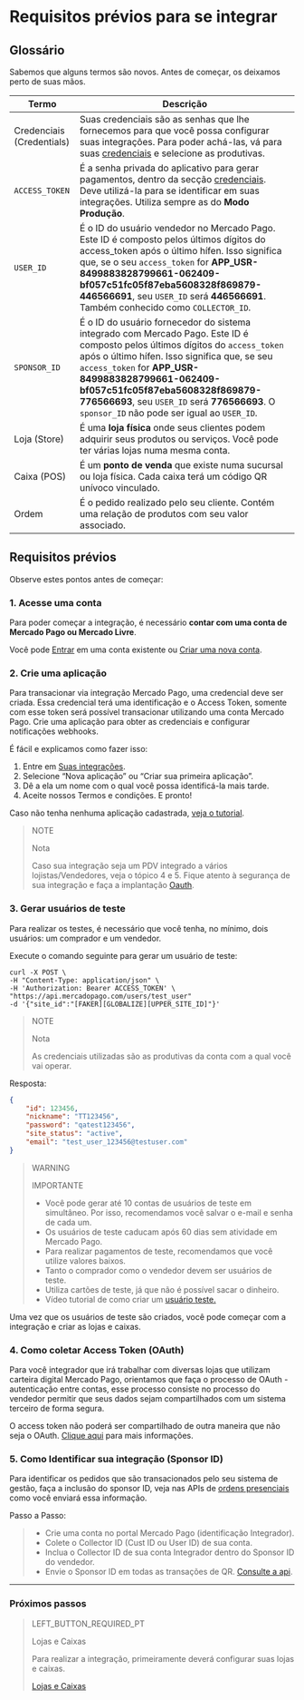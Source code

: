 # Requisitos prévios para se integrar

## Glossário

Sabemos que alguns termos são novos. Antes de começar, os deixamos perto de suas mãos. 

| Termo | Descrição |
| --- | --- |
| Credenciais (Credentials) | Suas credenciais são as senhas que lhe fornecemos para que você possa configurar suas integrações. Para poder achá-las, vá para suas [credenciais]([FAKER][CREDENTIALS][URL]) e selecione as produtivas. |
| `ACCESS_TOKEN` | É a senha privada do aplicativo para gerar pagamentos, dentro da secção [credenciais]([FAKER][CREDENTIALS][URL]). Deve utilizá-la para se identificar em suas integrações. Utiliza sempre as do **Modo Produção**. |
| `USER_ID` | É o ID do usuário vendedor no Mercado Pago. Este ID é composto pelos últimos dígitos do access_token após o último hífen. Isso significa que, se o seu `access_token` for **APP_USR-8499883828799661-062409-bf057c51fc05f87eba5608328f869879-446566691**, seu `USER_ID` será **446566691**. Também conhecido como `COLLECTOR_ID`. |
| `SPONSOR_ID` | É o ID do usuário fornecedor do sistema integrado com Mercado Pago. Este ID é composto pelos últimos dígitos do `access_token` após o último hífen. Isso significa que, se seu `access_token` for **APP_USR-8499883828799661-062409-bf057c51fc05f87eba5608328f869879-776566693**, seu `USER_ID` será **776566693**. O `sponsor_ID` não pode ser igual ao `USER_ID`. |
| Loja (Store) | É uma **loja física** onde seus clientes podem adquirir seus produtos ou serviços. Você pode ter várias lojas numa mesma conta. |
| Caixa (POS) | É um **ponto de venda** que existe numa sucursal ou loja física. Cada caixa terá um código QR unívoco vinculado. |
| Ordem | É o pedido realizado pelo seu cliente. Contém uma relação de produtos com seu valor associado. |

## Requisitos prévios

Observe estes pontos antes de começar: 

### 1. Acesse uma conta

Para poder começar a integração, é necessário **contar com uma conta de Mercado Pago ou Mercado Livre**. 

Você pode [Entrar](https://www.mercadolibre.com/jms/[FAKER][GLOBALIZE][SITE_ID]/lgz/login?platform_id=mp&go=https://www.mercadopago[FAKER][URL][DOMAIN]/developers/pt/guides/in-person-payments/qr-code/pre-requisites) em uma conta existente ou [Criar uma nova conta](https://www.mercadopago[FAKER][URL][DOMAIN]).

### 2. Crie uma aplicação

Para transacionar via integração Mercado Pago, uma credencial deve ser criada. Essa credencial terá uma identificação e o Access Token, somente com esse token será possível transacionar utilizando uma conta Mercado Pago.
Crie uma aplicação para obter as credenciais e configurar notificações webhooks.

É fácil e explicamos como fazer isso:

1. Entre em [Suas integrações](https://www.mercadopago[FAKER][URL][DOMAIN]/developers/panel/applications).
2. Selecione “Nova aplicação” ou “Criar sua primeira aplicação”.
3. Dê a ela um nome com o qual você possa identificá-la mais tarde.
4. Aceite nossos Termos e condições. E pronto!

Caso não tenha nenhuma aplicação cadastrada, [veja o tutorial](https://youtu.be/FFhHdiqpnEI?list=PLCazXKuqZp3g4WfhNlhsB3FL9-1z7gUny).

> NOTE
> 
> Nota
>
> Caso sua integração seja um PDV integrado a vários lojistas/Vendedores, veja o tópico 4 e 5. Fique atento à segurança de sua integração e faça a implantação [Oauth](https://www.mercadopago[FAKER][URL][DOMAIN]/developers/pt/guides/security/oauth/introdution).

### 3. Gerar usuários de teste

Para realizar os testes, é necessário que você tenha, no mínimo, dois usuários: um comprador e um vendedor. 

Execute o comando seguinte para gerar um usuário de teste: 

```curl
curl -X POST \
-H "Content-Type: application/json" \
-H 'Authorization: Bearer ACCESS_TOKEN' \
"https://api.mercadopago.com/users/test_user"
-d '{"site_id":"[FAKER][GLOBALIZE][UPPER_SITE_ID]"}'
```

> NOTE
> 
> Nota
> 
> As credenciais utilizadas são as produtivas da conta com a qual você vai operar.   

Resposta:

```json
{
    "id": 123456,
    "nickname": "TT123456",
    "password": "qatest123456",
    "site_status": "active",
    "email": "test_user_123456@testuser.com"
}
```

> WARNING
>
> IMPORTANTE
>
> * Você pode gerar até 10 contas de usuários de teste em simultâneo. Por isso, recomendamos você salvar o e-mail e senha de cada um. 
> * Os usuários de teste caducam após 60 dias sem atividade em Mercado Pago.
> * Para realizar pagamentos de teste, recomendamos que você utilize valores baixos.
> * Tanto o comprador como o vendedor devem ser usuários de teste.
> * Utiliza cartões de teste, já que não é possível sacar o dinheiro.
> * Vídeo tutorial de como criar um [usuário teste.](https://youtu.be/ejdnAM0A9jA?list=PLCazXKuqZp3g4WfhNlhsB3FL9-1z7gUny)

Uma vez que os usuários de teste são criados, você pode começar com a integração e criar as lojas e caixas.

### 4. Como coletar Access Token (OAuth)

Para você integrador que irá trabalhar com diversas lojas que utilizam carteira digital Mercado Pago, orientamos que faça o processo de OAuth - autenticação entre contas, esse processo consiste no processo do vendedor permitir que seus dados sejam compartilhados com um sistema terceiro de forma segura.

O access token não poderá ser compartilhado de outra maneira que não seja o OAuth. [Clique aqui](https://www.mercadopago[FAKER][URL][DOMAIN]/developers/pt/guides/resources/credentials) para mais informações.

### 5. Como Identificar sua integração (Sponsor ID)

Para identificar os pedidos que são transacionados pelo seu sistema de gestão, faça a inclusão do sponsor ID, veja nas APIs de [ordens presenciais](https://www.mercadopago[FAKER][URL][DOMAIN]/developers/pt/reference) como você enviará essa informação.

Passo a Passo:
> * Crie uma conta no portal Mercado Pago (identificação Integrador).
> * Colete o Collector ID (Cust ID ou User ID) de sua conta.
> * Inclua o Collector ID de sua conta Integrador dentro do Sponsor ID do vendedor.
> * Envie o Sponsor ID em todas as transações de QR. [Consulte a api](https://www.mercadopago[FAKER][URL][DOMAIN]/developers/pt/reference/instore_orders/_mpmobile_instore_qr_user_id_external_id/post).

---
### Próximos passos

> LEFT_BUTTON_REQUIRED_PT
>
> Lojas e Caixas
>
> Para realizar a integração, primeiramente deverá configurar suas lojas e caixas.
>
> [Lojas e Caixas](https://www.mercadopago[FAKER][URL][DOMAIN]/developers/pt/guides/in-person-payments/qr-code/stores-pos)

